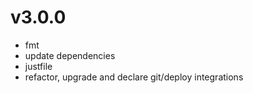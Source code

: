 # v3.0.0

- fmt
- update dependencies
- justfile
- refactor, upgrade and declare git/deploy integrations
